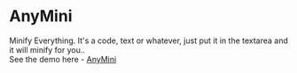 # AnyMini
Minify Everything. It's a code, text or whatever, just put it in the textarea and it will minify for you..
<br>See the demo here - <a href="https://phe0nix.github.io/anymini/">AnyMini</a>
